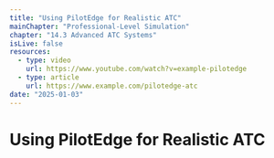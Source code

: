 ```yaml
---
title: "Using PilotEdge for Realistic ATC"
mainChapter: "Professional-Level Simulation"
chapter: "14.3 Advanced ATC Systems"
isLive: false
resources:
  - type: video
    url: https://www.youtube.com/watch?v=example-pilotedge
  - type: article
    url: https://www.example.com/pilotedge-atc
date: "2025-01-03"
---
```


# Using PilotEdge for Realistic ATC
